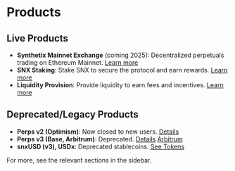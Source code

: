 # Products

## Live Products

* **Synthetix Mainnet Exchange** (coming 2025): Decentralized perpetuals trading on Ethereum Mainnet. [Learn more](../trading/mainnet.md)
* **SNX Staking**: Stake SNX to secure the protocol and earn rewards. [Learn more](../staking/how-to-stake-snx.md)
* **Liquidity Provision**: Provide liquidity to earn fees and incentives. [Learn more](../liquidity-providers/mainnet.md)

## Deprecated/Legacy Products

* **Perps v2 (Optimism)**: Now closed to new users. [Details](../trading/legacy/optimism.md)
* **Perps v3 (Base, Arbitrum)**: Deprecated. [Details](../trading/legacy/base.md) [Arbitrum](../trading/legacy/arbitrum.md)
* **snxUSD (v3), USDx**: Deprecated stablecoins. [See Tokens](tokens/)

For more, see the relevant sections in the sidebar.
